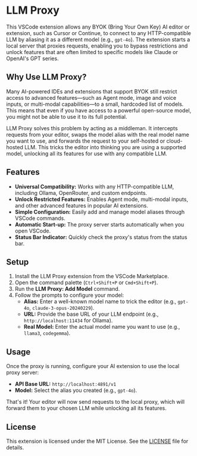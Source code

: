# LLM Proxy

This VSCode extension allows any BYOK (Bring Your Own Key) AI editor or extension, such as Cursor or Continue, to connect to any HTTP-compatible LLM by aliasing it as a different model (e.g., `gpt-4o`). The extension starts a local server that proxies requests, enabling you to bypass restrictions and unlock features that are often limited to specific models like Claude or OpenAI's GPT series.

## Why Use LLM Proxy?

Many AI-powered IDEs and extensions that support BYOK still restrict access to advanced features—such as Agent mode, image and voice inputs, or multi-modal capabilities—to a small, hardcoded list of models. This means that even if you have access to a powerful open-source model, you might not be able to use it to its full potential.

LLM Proxy solves this problem by acting as a middleman. It intercepts requests from your editor, swaps the model alias with the real model name you want to use, and forwards the request to your self-hosted or cloud-hosted LLM. This tricks the editor into thinking you are using a supported model, unlocking all its features for use with any compatible LLM.

## Features

- **Universal Compatibility:** Works with any HTTP-compatible LLM, including Ollama, OpenRouter, and custom endpoints.
- **Unlock Restricted Features:** Enables Agent mode, multi-modal inputs, and other advanced features in popular AI extensions.
- **Simple Configuration:** Easily add and manage model aliases through VSCode commands.
- **Automatic Start-up:** The proxy server starts automatically when you open VSCode.
- **Status Bar Indicator:** Quickly check the proxy's status from the status bar.

## Setup

1.  Install the LLM Proxy extension from the VSCode Marketplace.
2.  Open the command palette (`Ctrl+Shift+P` or `Cmd+Shift+P`).
3.  Run the **LLM Proxy: Add Model** command.
4.  Follow the prompts to configure your model:
    *   **Alias:** Enter a well-known model name to trick the editor (e.g., `gpt-4o`, `claude-3-opus-20240229`).
    *   **URL:** Provide the base URL of your LLM endpoint (e.g., `http://localhost:11434` for Ollama).
    *   **Real Model:** Enter the actual model name you want to use (e.g., `llama3`, `codegemma`).

## Usage

Once the proxy is running, configure your AI extension to use the local proxy server:

-   **API Base URL:** `http://localhost:4891/v1`
-   **Model:** Select the alias you created (e.g., `gpt-4o`).

That's it! Your editor will now send requests to the local proxy, which will forward them to your chosen LLM while unlocking all its features.

## License

This extension is licensed under the MIT License. See the [LICENSE](LICENSE) file for details.
